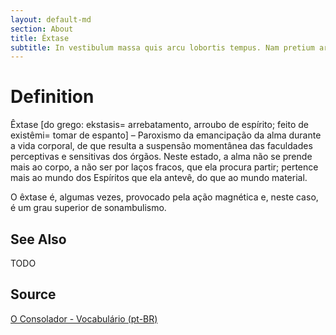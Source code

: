 ```yaml
---
layout: default-md
section: About
title: Êxtase
subtitle: In vestibulum massa quis arcu lobortis tempus. Nam pretium arcu in odio vulputate luctus.
---
```


# Definition
Êxtase [do grego: ekstasis= arrebatamento, arroubo de espírito; feito de existêmi= tomar de espanto] – Paroxismo da emancipação da alma durante a vida corporal, de que resulta a suspensão momentânea das faculdades perceptivas e sensitivas dos órgãos. Neste estado, a alma não se prende mais ao corpo, a não ser por laços fracos, que ela procura partir; pertence mais ao mundo dos Espíritos que ela antevê, do que ao mundo material.

O êxtase é, algumas vezes, provocado pela ação magnética e, neste caso, é um grau superior de sonambulismo.

## See Also
TODO

## Source
[O Consolador - Vocabulário (pt-BR)](http://www.oconsolador.com.br/linkfixo/vocabulario/principal.html)


